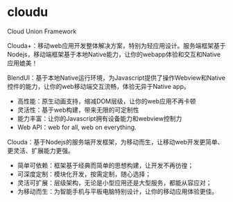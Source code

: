 cloudu
======

Cloud Union Framework


Clouda+：移动web应用开发整体解决方案，特别为轻应用设计。服务端框架基于Nodejs，移动端框架基于本地Native能力，让你的webapp体验和交互和Native应用媲美！

BlendUI：基于本地Native运行环境，为Javascript提供了操作Webview和Native控件的能力，让你的web移动端交互流畅，体验无异于Native app。

* 高性能：原生动画支持，缩减DOM层级，让你的web应用不再卡顿
* 灵活性：基于web构建，带来无限的可定制性
* 能力丰富：让你的Javascript拥有设备能力和webview控制力
* Web API：web for all, web on everything.

Clouda：基于Nodejs的服务端开发框架，为移动而生，让移动web开发更简单、更灵活、扩展能力更强。

* 简单可依赖：框架基于经典而简单的思想构建，让开发不再彷徨；
* 可深度定制：模块化开发，按需定制，随心选择；
* 灵活可扩展：层级架构，无论是小型应用还是大型服务，都能从容应对；
* 为移动而生：为智能手机与平板电脑特别设计，让你的移动应用体验更佳。
